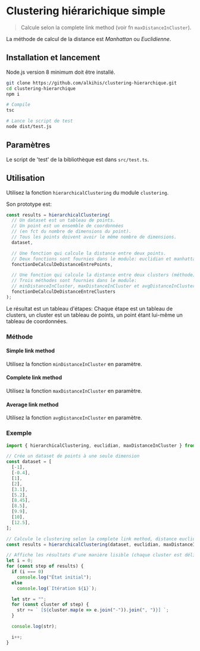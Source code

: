# Clustering hiérarichique simple

> Calcule selon la complete link method (voir fn `maxDistanceInCluster`).

La méthode de calcul de la distance est *Manhattan* ou *Euclidienne*.

## Installation et lancement

Node.js version 8 minimum doit être installé.

```bash
git clone https://github.com/alkihis/clustering-hierarchique.git
cd clustering-hierarchique
npm i

# Compile
tsc

# Lance le script de test
node dist/test.js
```

## Paramètres

Le script de 'test' de la bibliothèque est dans `src/test.ts`.

## Utilisation

Utilisez la fonction `hierarchicalClustering` du module `clustering`.

Son prototype est:
```ts
const results = hierarchicalClustering(
  // Un dataset est un tableau de points. 
  // Un point est un ensemble de coordonnées 
  // (en fct du nombre de dimensions du point).
  // Tous les points doivent avoir le même nombre de dimensions.
  dataset, 

  // Une fonction qui calcule la distance entre deux points.
  // Deux fonctions sont fournies dans le module: euclidian et manhattan.
  fonctionDeCalculDeDistanceEntrePoints,

  // Une fonction qui calcule la distance entre deux clusters (méthode).
  // Trois méthodes sont fournies dans le module: 
  // minDistanceInCluster, maxDistanceInCluster et avgDistanceInCluster. 
  fonctionDeCalculDeDistanceEntreClusters
);
```
Le résultat est un tableau d'étapes: 
Chaque étape est un tableau de clusters, 
un cluster est un tableau de points, 
un point étant lui-même un tableau de coordonnées.

### Méthode

#### Simple link method

Utilisez la fonction `minDistanceInCluster` en paramètre.

#### Complete link method

Utilisez la fonction `maxDistanceInCluster` en paramètre.

#### Average link method

Utilisez la fonction `avgDistanceInCluster` en paramètre.

### Exemple

```ts
import { hierarchicalClustering, euclidian, maxDistanceInCluster } from './clustering';

// Crée un dataset de points à une seule dimension
const dataset = [
  [-1],
  [-0.4],
  [1],
  [2],
  [3.1],
  [5.2],
  [8.45],
  [8.5],
  [9.9],
  [10],
  [12.5],
];

// Calcule le clustering selon la complete link method, distance euclidienne 
const results = hierarchicalClustering(dataset, euclidian, maxDistanceInCluster);

// Affiche les résultats d'une manière lisible (chaque cluster est délimité par [])
let i = 0;
for (const step of results) {
  if (i === 0)
    console.log("État initial");
  else
    console.log(`Itération ${i}`);

  let str = "";
  for (const cluster of step) {
    str += ` [${cluster.map(e => e.join("-")).join(", ")}] `;
  }

  console.log(str);

  i++;
}
```
